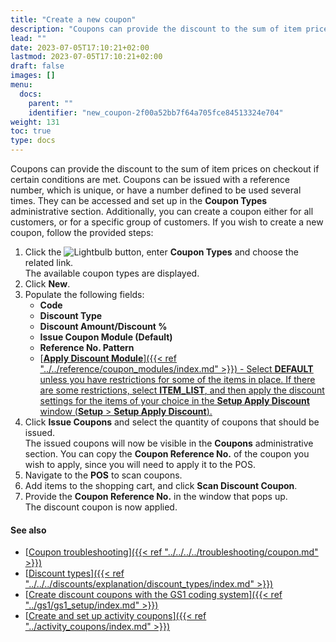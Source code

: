 ```yaml
---
title: "Create a new coupon"
description: "Coupons can provide the discount to the sum of item prices on checkout if certain conditions are met. "
lead: ""
date: 2023-07-05T17:10:21+02:00
lastmod: 2023-07-05T17:10:21+02:00
draft: false
images: []
menu:
  docs:
    parent: ""
    identifier: "new_coupon-2f00a52bb7f64a705fce84513324e704"
weight: 131
toc: true
type: docs
---
```


Coupons can provide the discount to the sum of item prices on checkout if certain conditions are met. Coupons can be issued with a reference number, which is unique, or have a number defined to be used several times. They can be accessed and set up in the **Coupon Types** administrative section. Additionally, you can create a coupon either for all customers, or for a specific group of customers. If you wish to create a new coupon, follow the provided steps:

1. Click the ![Lightbulb](Lightbulb_icon.PNG) button, enter **Coupon Types** and choose the related link.         
   The available coupon types are displayed.
2. Click **New**.
3. Populate the following fields:
    - **Code**
    - **Discount Type**
    - **Discount Amount/Discount %**
    - **Issue Coupon Module (Default)**
    - **Reference No. Pattern**
    - [<ins>**Apply Discount Module**<ins>]({{< ref "../../reference/coupon_modules/index.md" >}}) - Select **DEFAULT** unless you have restrictions for some of the items in place. If there are some restrictions, select **ITEM_LIST**, and then apply the discount settings for the items of your choice in the **Setup Apply Discount** window (**Setup** > **Setup Apply Discount**).
4. Click **Issue Coupons** and select the quantity of coupons that should be issued.     
   The issued coupons will now be visible in the **Coupons** administrative section. You can copy the **Coupon Reference No.** of the coupon you wish to apply, since you will need to apply it to the POS.    
5. Navigate to the **POS** to scan coupons.
6. Add items to the shopping cart, and click **Scan Discount Coupon**.
7. Provide the **Coupon Reference No.** in the window that pops up.     
   The discount coupon is now applied. 


#### See also

- [<ins>Coupon troubleshooting<ins>]({{< ref "../../../../troubleshooting/coupon.md" >}})
- [<ins>Discount types<ins>]({{< ref "../../../discounts/explanation/discount_types/index.md" >}})
- [<ins>Create discount coupons with the GS1 coding system<ins>]({{< ref "../gs1/gs1_setup/index.md" >}})
- [<ins>Create and set up activity coupons<ins>]({{< ref "../activity_coupons/index.md" >}})